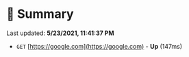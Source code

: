 # 📖 Summary
Last updated: **5/23/2021, 11:41:37 PM**

- `GET` [https://google.com](https://google.com) - **Up** (147ms)
